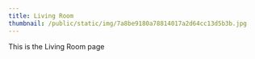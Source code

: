 ```yaml
---
title: Living Room
thumbnail: /public/static/img/7a8be9180a78814017a2d64cc13d5b3b.jpg
---
```

This is the Living Room page